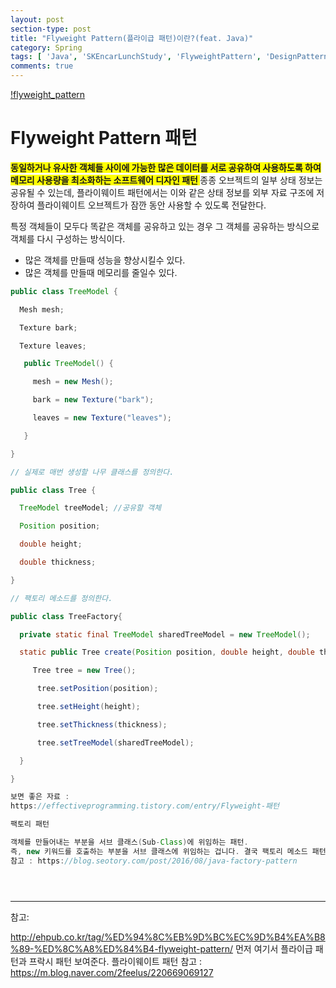 ```yaml
---
layout: post
section-type: post
title: "Flyweight Pattern(플라이급 패턴)이란?(feat. Java)"
category: Spring
tags: [ 'Java', 'SKEncarLunchStudy', 'FlyweightPattern', 'DesignPattern' ]
comments: true
---
```


[!flyweight_pattern](/images/2019-02-13-flyweight_pattern/flyweight_pattern.png)
# Flyweight Pattern 패턴

<span style="background-color:yellow"><b> 동일하거나 유사한 객체들 사이에 가능한 많은 데이터를 서로 공유하여 사용하도록 하여 메모리 사용량을 최소화하는 소프트웨어 디자인 패턴 </b></span>
종종 오브젝트의 일부 상태 정보는 공유될 수 있는데, 플라이웨이트 패턴에서는 이와 같은 상태 정보를 외부 자료 구조에 저장하여 플라이웨이트 오브젝트가 잠깐 동안 사용할 수 있도록 전달한다.

특정 객체들이 모두다 똑같은 객체를 공유하고 있는 경우 그 객체를 공유하는 방식으로 객체를 다시 구성하는 방식이다.
- 많은 객체를 만들때 성능을 향상시킬수 있다.
- 많은 객체를 만들때 메모리를 줄일수 있다.

``` java
public class TreeModel {

  Mesh mesh;

  Texture bark;

  Texture leaves;

   public TreeModel() {

     mesh = new Mesh();

     bark = new Texture("bark");

     leaves = new Texture("leaves");

   }

}

// 실제로 매번 생성할 나무 클래스를 정의한다.

public class Tree {

  TreeModel treeModel; //공유할 객체

  Position position;

  double height;

  double thickness;

}

// 팩토리 메소드를 정의한다.

public class TreeFactory{

  private static final TreeModel sharedTreeModel = new TreeModel();

  static public Tree create(Position position, double height, double thickness) {

     Tree tree = new Tree();   

      tree.setPosition(position);

      tree.setHeight(height);

      tree.setThickness(thickness);

      tree.setTreeModel(sharedTreeModel);

  }

}

보면 좋은 자료 :
https://effectiveprogramming.tistory.com/entry/Flyweight-패턴

팩토리 패턴

객체를 만들어내는 부분을 서브 클래스(Sub-Class)에 위임하는 패턴.
즉, new 키워드를 호출하는 부분을 서브 클래스에 위임하는 겁니다. 결국 팩토리 메소드 패턴은 객체를 만들어내는 공장(Factory 객체)을 만드는 패턴이라 이해하면 됩니다.
참고 : https://blog.seotory.com/post/2016/08/java-factory-pattern





```
---
참고:

http://ehpub.co.kr/tag/%ED%94%8C%EB%9D%BC%EC%9D%B4%EA%B8%89-%ED%8C%A8%ED%84%B4-flyweight-pattern/
먼저 여기서 플라이급 패턴과 프락시 패턴 보여준다.
플라이웨이트 패턴 참고 : https://m.blog.naver.com/2feelus/220669069127

